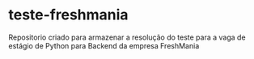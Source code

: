 # teste-freshmania
Repositorio criado para armazenar a resolução do teste para a vaga de estágio  de Python para Backend da empresa FreshMania
